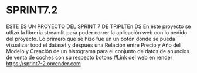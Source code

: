 # SPRINT7.2
ESTE ES UN PROYECTO DEL SPRINT 7 DE TRIPLTEn DS
En este proyecto se utlizó la libreria streamlit para poder correr la aplicación web con lo pedido del proyecto. Lo primero que se hizo fue un un botón donde se pueda visualizar tood el dataset y despues una Relación entre Precio y Año del Modelo y Creación de un histograma para el conjunto de datos de anuncios de venta de coches con su respecto botons
#Link del web en render
https://sprint7-2.onrender.com
